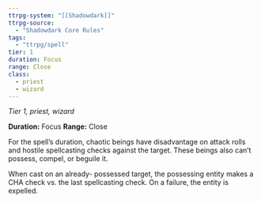 ```yaml
---
ttrpg-system: "[[Shadowdark]]"
ttrpg-source: 
  - "Shadowdark Core Rules"
tags:
  - "ttrpg/spell"
tier: 1
duration: Focus
range: Close
class:
  - priest
  - wizard
---
```

*Tier 1, priest, wizard*

**Duration:** Focus
**Range:** Close

For the spell’s duration, chaotic beings have disadvantage on attack rolls and hostile spellcasting checks against the target. These beings also can’t possess, compel, or beguile it.

When cast on an already- possessed target, the possessing entity makes a CHA check vs. the last spellcasting check. On a failure, the entity is expelled.


